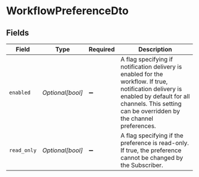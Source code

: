 # WorkflowPreferenceDto


## Fields

| Field                                                                                                                                                                                                     | Type                                                                                                                                                                                                      | Required                                                                                                                                                                                                  | Description                                                                                                                                                                                               |
| --------------------------------------------------------------------------------------------------------------------------------------------------------------------------------------------------------- | --------------------------------------------------------------------------------------------------------------------------------------------------------------------------------------------------------- | --------------------------------------------------------------------------------------------------------------------------------------------------------------------------------------------------------- | --------------------------------------------------------------------------------------------------------------------------------------------------------------------------------------------------------- |
| `enabled`                                                                                                                                                                                                 | *Optional[bool]*                                                                                                                                                                                          | :heavy_minus_sign:                                                                                                                                                                                        | A flag specifying if notification delivery is enabled for the workflow. If true, notification delivery is enabled by default for all channels. This setting can be overridden by the channel preferences. |
| `read_only`                                                                                                                                                                                               | *Optional[bool]*                                                                                                                                                                                          | :heavy_minus_sign:                                                                                                                                                                                        | A flag specifying if the preference is read-only. If true, the preference cannot be changed by the Subscriber.                                                                                            |